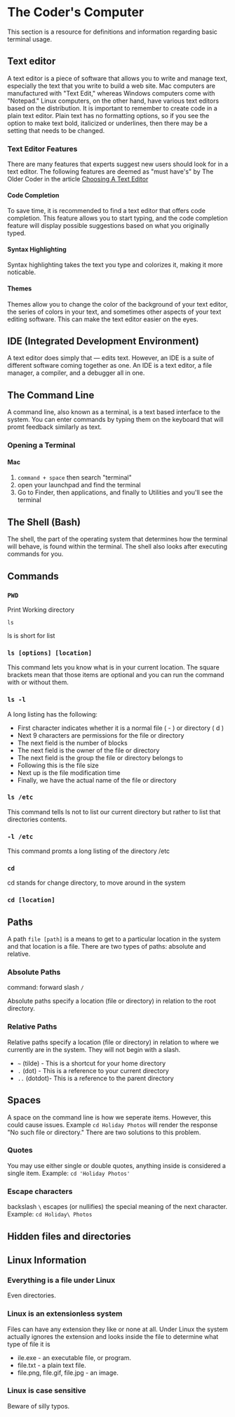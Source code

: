 # The Coder's Computer

This section is a resource for definitions and information regarding basic terminal usage. 

## Text editor 

A text editor is a piece of software that allows you to write and manage text, especially the text that you write to build a web site. Mac computers are manufactured with "Text Edit," whereas Windows computers come with "Notepad." Linux computers, on the other hand, have various text editors based on the distribution. It is important to remember to create code in a plain text editor. Plain text has no formatting options, so if you see the option to make text bold, italicized or underlines, then there may be a setting that needs to be changed. 

### Text Editor Features

There are many features that experts suggest new users should look for in a text editor. The following features are deemed as "must have's" by The Older Coder in the article [Choosing A Text Editor](https://codefellows.github.io/code-102-guide/curriculum/class-02/Choosing-A-Text-Editor--The-Older-Coder.pdf)

#### Code Completion

To save time, it is recommended to find a text editor that offers code completion. This feature allows you to start typing, and the code completion feature will display possible suggestions based on what you originally typed. 

#### Syntax Highlighting

Syntax highlighting takes the text you type and colorizes it, making it more noticable.

#### Themes

Themes allow you to change the color of the background of your text editor, the series of colors in your text, and sometimes other aspects of your text editing software. This can make the text editor easier on the eyes. 

## IDE (Integrated Development Environment)

A text editor does simply that — edits text. However, an IDE is a suite of different software coming together as one. An IDE is a text editor, a file manager, a compiler, and a debugger all in one. 

## The Command Line

A command line, also known as a terminal, is a text based interface to the system. You can enter commands by typing them on the keyboard that will promt feedback similarly as text.

### Opening a Terminal

#### Mac
1. `command + space` then search "terminal"
2. open your launchpad and find the terminal
3. Go to Finder, then applications, and finally to Utilities and you'll see the terminal

## The Shell (Bash)

The shell, the part of the operating system that determines how the terminal will behave, is found within the terminal. The shell also looks after executing commands for you. 

## Commands

### `PWD`

 Print Working directory
 
 `ls`
 
 ls is short for list

### `ls [options] [location]`

This command lets you know what is in your current location. The square brackets mean that those items are optional and you can run the command with or without them. 

### `ls -l`

A long listing has the following:
* First character indicates whether it is a normal file ( - ) or directory ( d )
* Next 9 characters are permissions for the file or directory
* The next field is the number of blocks 
* The next field is the owner of the file or directory 
* The next field is the group the file or directory belongs to 
* Following this is the file size
* Next up is the file modification time
* Finally, we have the actual name of the file or directory

### `ls /etc`

This command tells ls not to list our current directory but rather to list that directories contents.

### `-l /etc`

This command promts a long listing of the directory /etc

### `cd` 

cd stands for change directory, to move around in the system

### `cd [location]`

## Paths

A path `file [path]` is a means to get to a particular location in the system and that location is a file. There are two types of paths: absolute and relative. 

### Absolute Paths

command: forward slash `/` 

Absolute paths specify a location (file or directory) in relation to the root directory. 

### Relative Paths

Relative paths specify a location (file or directory) in relation to where we currently are in the system. They will not begin with a slash.

* `~` (tilde) - This is a shortcut for your home directory
* `.` (dot) - This is a reference to your current directory
* `..` (dotdot)- This is a reference to the parent directory


## Spaces

A space on the command line is how we seperate items. However, this could cause issues. Example `cd Holiday Photos` will render the response "No such file or directory." There are two solutions to this problem. 


### Quotes

You may use either single or double quotes, anything inside is considered a single item. Example: `cd 'Holiday Photos'`

### Escape characters

backslash `\` escapes (or nullifies) the special meaning of the next character. Example: `cd Holiday\ Photos`

## Hidden files and directories

## Linux Information

### Everything is a file under Linux
Even directories.

### Linux is an extensionless system
Files can have any extension they like or none at all.
Under Linux the system actually ignores the extension and looks inside the file to determine what type of file it is

* ile.exe - an executable file, or program.
* file.txt - a plain text file.
* file.png, file.gif, file.jpg - an image.

### Linux is case sensitive
Beware of silly typos.



